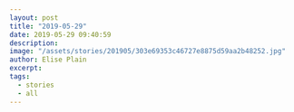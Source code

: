 ```yaml
---
layout: post
title: "2019-05-29"
date: 2019-05-29 09:40:59
description: 
image: "/assets/stories/201905/303e69353c46727e8875d59aa2b48252.jpg"
author: Elise Plain
excerpt: 
tags: 
  - stories
  - all
---
```



<p></p>
